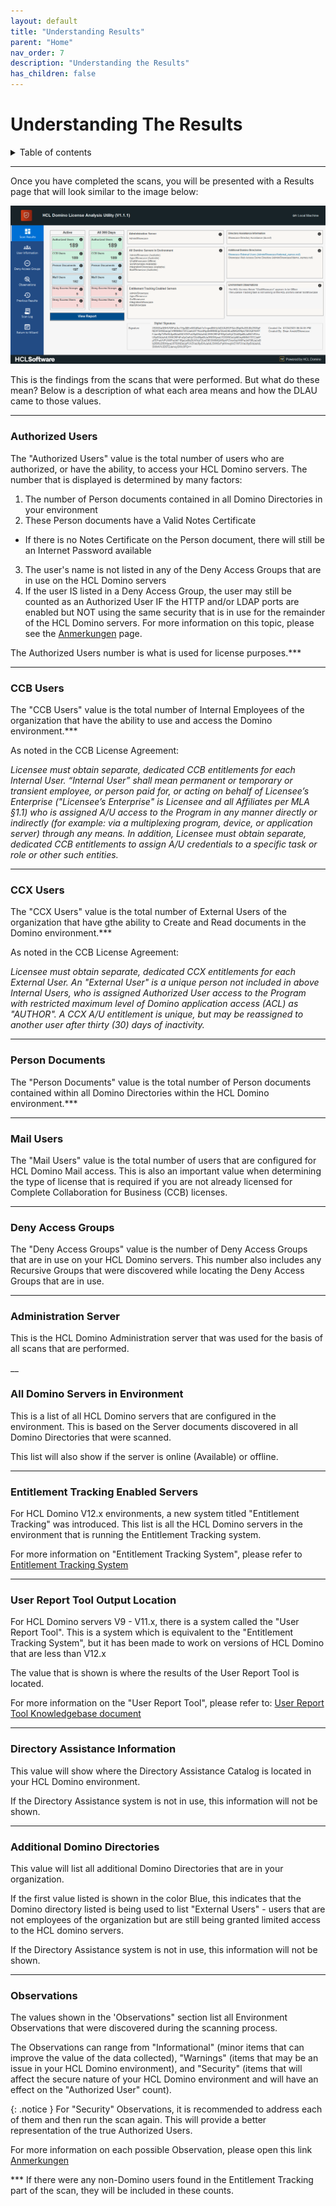 ```yaml
---
layout: default
title: "Understanding Results"
parent: "Home"
nav_order: 7
description: "Understanding the Results"
has_children: false
---
```


<h1>Understanding The Results</h1>

<details close markdown="block">
  <summary>
    Table of contents
  </summary>
  {: .text-delta }
1. TOC
{:toc}
</details>

___
Once you have completed the scans, you will be presented with a Results page that will look similar to the image below:

![Scan Results](assets/images/png/14-scan-results.png)

This is the findings from the scans that were performed. But what do these mean? Below is a description of what each area means and how the DLAU came to those values.

____
### Authorized Users
The "Authorized Users" value is the total number of users who are authorized, or have the ability, to access your HCL Domino servers. The number that is displayed is determined by many factors:

1. The number of Person documents contained in all Domino Directories in your environment
2. These Person documents have a Valid Notes Certificate
  - If there is no Notes Certificate on the Person document, there will still be an Internet Password available
3. The user's name is not listed in any of the Deny Access Groups that are in use on the HCL Domino servers
4. If the user IS listed in a Deny Access Group, the user may still be counted as an Authorized User IF the HTTP and/or LDAP ports are enabled but NOT using the same security that is in use for the remainder of the HCL Domino servers. For more information on this topic, please see the [Anmerkungen](de-de/observations.md) page.

The Authorized Users number is what is used for license purposes.***

___
### CCB Users
The "CCB Users" value is the total number of Internal Employees of the organization that have the ability to use and access the Domino environment.***

As noted in the CCB License Agreement:

*Licensee must obtain separate, dedicated CCB entitlements for each Internal User. “Internal User” shall mean permanent or temporary or transient employee, or person paid for, or acting on behalf of Licensee’s Enterprise ("Licensee’s Enterprise" is Licensee and all Affiliates per
MLA §1.1) who is assigned A/U access to the Program in any manner directly or indirectly (for example: via a multiplexing program, device, or application server) through any means.
In addition, Licensee must obtain separate, dedicated CCB entitlements to assign A/U credentials to a specific task or role or other such entities.*

___
### CCX Users
The "CCX Users" value is the total number of External Users of the organization that have gthe ability to Create and Read documents in the Domino environment.***

As noted in the CCB License Agreement:

*Licensee must obtain separate, dedicated CCX entitlements for
each External User. An "External User" is a unique person not included in above Internal Users, who is assigned Authorized User access to the Program with restricted maximum level of Domino application access (ACL) as "AUTHOR". A CCX A/U entitlement is unique, but may be reassigned to another user after thirty (30) days of inactivity.*

___
### Person Documents
The "Person Documents" value is the total number of Person documents contained within all Domino Directories within the HCL Domino environment.***

___
### Mail Users
The "Mail Users" value is the total number of users that are configured for HCL Domino Mail access. This is also an important value when determining the type of license that is required if you are not already licensed for Complete Collaboration for Business (CCB) licenses.

___
### Deny Access Groups
The "Deny Access Groups" value is the number of Deny Access Groups that are in use on your HCL Domino servers. This number also includes any Recursive Groups that were discovered while locating the Deny Access Groups that are in use.

___
### Administration Server
This is the HCL Domino Administration server that was used for the basis of all scans that are performed.

__
### All Domino Servers in Environment
This is a list of all HCL Domino servers that are configured in the environment. This is based on the Server documents discovered in all Domino Directories that were scanned.

This list will also show if the server is online (Available) or offline.

___
### Entitlement Tracking Enabled Servers
For HCL Domino V12.x environments, a new system titled "Entitlement Tracking" was introduced. This list is all the HCL Domino servers in the environment that is running the Entitlement Tracking system.

For more information on "Entitlement Tracking System", please refer to [Entitlement Tracking System](https://help.hcltechsw.com/domino/12.0.0/admin/admn_entitlementtracking.html)

___
### User Report Tool Output Location
For HCL Domino servers V9 - V11.x, there is a system called the "User Report Tool". This is a system which is equivalent to the "Entitlement Tracking System", but it has been made to work on versions of HCL Domino that are less than V12.x

The value that is shown is where the results of the User Report Tool is located.

For more information on the "User Report Tool", please refer to: [User Report Tool Knowledgebase document](https://support.hcltechsw.com/csm?id=kb_article&sysparm_article=KB0095328)

___
### Directory Assistance Information
This value will show where the Directory Assistance Catalog is located in your HCL Domino environment.

If the Directory Assistance system is not in use, this information will not be shown.

___
### Additional Domino Directories
This value will list all additional Domino Directories that are in your organization.

If the first value listed is shown in the color Blue, this indicates that the Domino directory listed is being used to list "External Users" - users that are not employees of the organization but are still being granted limited access to the HCL domino servers.

If the Directory Assistance system is not in use, this information will not be shown.

___
### Observations
The values shown in the 'Observations" section list all Environment Observations that were discovered during the scanning process.

The Observations can range from "Informational" (minor items that can improve the value of the data collected), "Warnings" (items that may be an issue in your HCL Domino environment), and "Security" (items that will affect the secure nature of your HCL Domino environment and will have an effect on the "Authorized User" count).

{: .notice }
For "Security" Observations, it is recommended to address each of them and then run the scan again. This will provide a better representation of the true Authorized Users.

For more information on each possible Observation, please open this link [Anmerkungen](de-/deobservations.md)

*** If there were any non-Domino users found in the Entitlement Tracking part of the scan, they will be included in these counts.